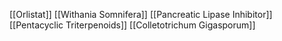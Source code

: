 [[Orlistat]]
[[Withania Somnifera]]
[[Pancreatic Lipase Inhibitor]]
[[Pentacyclic Triterpenoids]]
[[Colletotrichum Gigasporum]]

